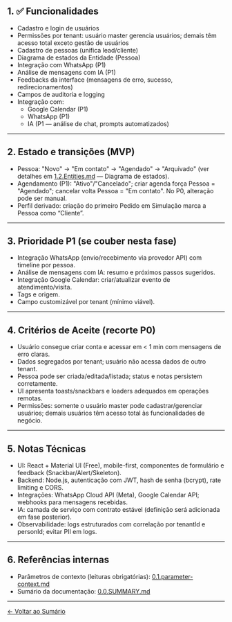 ## 1. ✅ Funcionalidades

- Cadastro e login de usuários
- Permissões por tenant: usuário master gerencia usuários; demais têm acesso total exceto gestão de usuários
- Cadastro de pessoas (unifica lead/cliente)
- Diagrama de estados da Entidade (Pessoa)
- Integração com WhatsApp (P1)
- Análise de mensagens com IA (P1)
- Feedbacks da interface (mensagens de erro, sucesso, redirecionamentos)
- Campos de auditoria e logging
- Integração com:
    - Google Calendar (P1)
    - WhatsApp (P1)
    - IA (P1 — análise de chat, prompts automatizados)

---

## 2. Estado e transições (MVP)
- Pessoa: "Novo" → "Em contato" → "Agendado" → "Arquivado" (ver detalhes em [1.2.Entities.md](1.2.Entities.md) — Diagrama de estados).
- Agendamento (P1): "Ativo"/"Cancelado"; criar agenda força Pessoa = "Agendado"; cancelar volta Pessoa = "Em contato". No P0, alteração pode ser manual.
- Perfil derivado: criação do primeiro Pedido em Simulação marca a Pessoa como “Cliente”.

---

## 3. Prioridade P1 (se couber nesta fase)
- Integração WhatsApp (envio/recebimento via provedor API) com timeline por pessoa.
- Análise de mensagens com IA: resumo e próximos passos sugeridos.
- Integração Google Calendar: criar/atualizar evento de atendimento/visita.
- Tags e origem.
- Campo customizável por tenant (mínimo viável).

---

## 4. Critérios de Aceite (recorte P0)
- Usuário consegue criar conta e acessar em < 1 min com mensagens de erro claras.
- Dados segregados por tenant; usuário não acessa dados de outro tenant.
- Pessoa pode ser criada/editada/listada; status e notas persistem corretamente.
- UI apresenta toasts/snackbars e loaders adequados em operações remotas.
- Permissões: somente o usuário master pode cadastrar/gerenciar usuários; demais usuários têm acesso total às funcionalidades de negócio.

---

## 5. Notas Técnicas
- UI: React + Material UI (Free), mobile-first, componentes de formulário e feedback (Snackbar/Alert/Skeleton).
- Backend: Node.js, autenticação com JWT, hash de senha (bcrypt), rate limiting e CORS.
- Integrações: WhatsApp Cloud API (Meta), Google Calendar API; webhooks para mensagens recebidas.
- IA: camada de serviço com contrato estável (definição será adicionada em fase posterior).
- Observabilidade: logs estruturados com correlação por tenantId e personId; evitar PII em logs.

---

## 6. Referências internas
- Parâmetros de contexto (leituras obrigatórias): [0.1.parameter-context.md](0.1.parameter-context.md)
- Sumário da documentação: [0.0.SUMMARY.md](0.0.SUMMARY.md)

---

[← Voltar ao Sumário](0.0.SUMMARY.md)